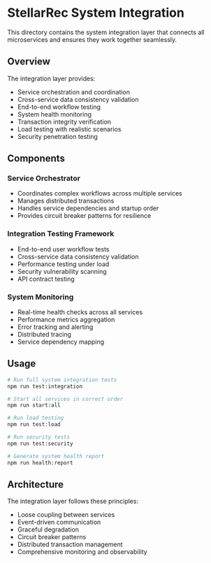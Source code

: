 # StellarRec System Integration

This directory contains the system integration layer that connects all microservices and ensures they work together seamlessly.

## Overview

The integration layer provides:
- Service orchestration and coordination
- Cross-service data consistency validation
- End-to-end workflow testing
- System health monitoring
- Transaction integrity verification
- Load testing with realistic scenarios
- Security penetration testing

## Components

### Service Orchestrator
- Coordinates complex workflows across multiple services
- Manages distributed transactions
- Handles service dependencies and startup order
- Provides circuit breaker patterns for resilience

### Integration Testing Framework
- End-to-end user workflow tests
- Cross-service data consistency validation
- Performance testing under load
- Security vulnerability scanning
- API contract testing

### System Monitoring
- Real-time health checks across all services
- Performance metrics aggregation
- Error tracking and alerting
- Distributed tracing
- Service dependency mapping

## Usage

```bash
# Run full system integration tests
npm run test:integration

# Start all services in correct order
npm run start:all

# Run load testing
npm run test:load

# Run security tests
npm run test:security

# Generate system health report
npm run health:report
```

## Architecture

The integration layer follows these principles:
- Loose coupling between services
- Event-driven communication
- Graceful degradation
- Circuit breaker patterns
- Distributed transaction management
- Comprehensive monitoring and observability